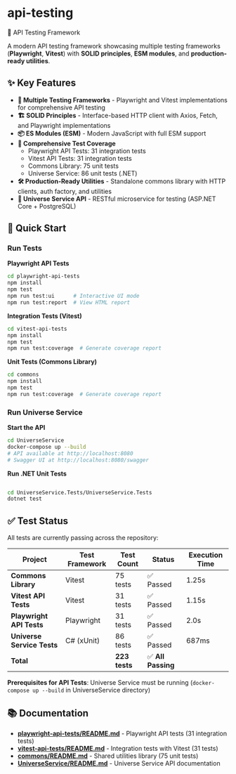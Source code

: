 # api-testing
🚀 API Testing Framework

A modern API testing framework showcasing multiple testing frameworks (**Playwright**, **Vitest**) with **SOLID principles**, **ESM modules**, and **production-ready utilities**.

## ✨ Key Features

- **🎯 Multiple Testing Frameworks** - Playwright and Vitest implementations for comprehensive API testing
- **🏗️ SOLID Principles** - Interface-based HTTP client with Axios, Fetch, and Playwright implementations
- **📦 ES Modules (ESM)** - Modern JavaScript with full ESM support
- **🧪 Comprehensive Test Coverage**
  - Playwright API Tests: 31 integration tests
  - Vitest API Tests: 31 integration tests
  - Commons Library: 75 unit tests
  - Universe Service: 86 unit tests (.NET)
- **🛠️ Production-Ready Utilities** - Standalone commons library with HTTP clients, auth factory, and utilities
- **🌌 Universe Service API** - RESTful microservice for testing (ASP.NET Core + PostgreSQL)

## 🚀 Quick Start

### Run Tests

**Playwright API Tests**
```bash
cd playwright-api-tests
npm install
npm test
npm run test:ui      # Interactive UI mode
npm run test:report  # View HTML report
```

**Integration Tests (Vitest)**
```bash
cd vitest-api-tests
npm install
npm test
npm run test:coverage  # Generate coverage report
```

**Unit Tests (Commons Library)**
```bash
cd commons
npm install
npm test
npm run test:coverage  # Generate coverage report
```

### Run Universe Service

**Start the API**
```bash
cd UniverseService
docker-compose up --build
# API available at http://localhost:8080
# Swagger UI at http://localhost:8080/swagger
```

**Run .NET Unit Tests**
```bash

cd UniverseService.Tests/UniverseService.Tests
dotnet test
```

## ✅ Test Status

All tests are currently passing across the repository:

| Project | Test Framework | Test Count | Status | Execution Time |
|---------|----------------|------------|--------|----------------|
| **Commons Library** | Vitest | 75 tests | ✅ Passed | 1.25s |
| **Vitest API Tests** | Vitest | 31 tests | ✅ Passed | 1.15s |
| **Playwright API Tests** | Playwright | 31 tests | ✅ Passed | 2.0s |
| **Universe Service Tests** | C# (xUnit) | 86 tests | ✅ Passed | 687ms |
| **Total** | | **223 tests** | ✅ **All Passing** | |

**Prerequisites for API Tests**: Universe Service must be running (`docker-compose up --build` in UniverseService directory)

## 📚 Documentation

- **[playwright-api-tests/README.md](playwright-api-tests/README.md)** - Playwright API tests (31 integration tests)
- **[vitest-api-tests/README.md](vitest-api-tests/README.md)** - Integration tests with Vitest (31 tests)
- **[commons/README.md](commons/README.md)** - Shared utilities library (75 unit tests)
- **[UniverseService/README.md](UniverseService/README.md)** - Universe Service API documentation